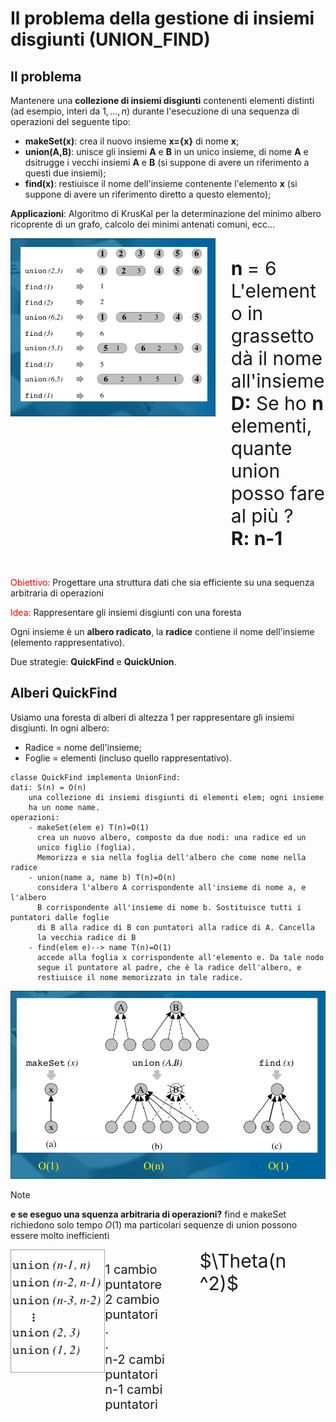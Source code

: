 <style>
.container{
  display: flex; 
}
.image {
  float: left;
  width:70%;
}

.image2 {
  float: left;
  width:30%;
}


.paragraph {
  float:right;
  width: 30%;   
  margin-left: 5%;
  font-size:30px;
}

.paragraph2 {
  float:right;
  width: 30%;   
  font-size:20px;
}


</style>

# Il problema della gestione di insiemi disgiunti (UNION_FIND)
## Il problema
Mantenere una **collezione di insiemi disgiunti** contenenti elementi distinti (ad esempio, interi da $1,...,n$) durante l'esecuzione di una sequenza di operazioni del seguente tipo:  
+ **makeSet(x)**: crea il nuovo insieme **x={x}** di nome **x**;
+ **union(A,B)**: unisce gli insiemi **A** e **B** in un unico insieme, di nome **A** e dsitrugge i vecchi insiemi **A** e **B** (si suppone di avere un riferimento a questi due insiemi);
+ **find(x)**: restiuisce il nome dell'insieme contenente l'elemento **x** (si suppone di avere un riferimento diretto a questo elemento);

**Applicazioni**: Algoritmo di KrusKal per la determinazione del minimo albero ricoprente di un grafo, calcolo dei minimi antenati comuni, ecc...  
<div class="container">
  <div class="image">
    <img src="./Screen/op_uf.png">
  </div>
  <div class="paragraph">
    <p> 
      <b> n </b> = 6 <br>
      L'elemento in grassetto dà il nome all'insieme <br>
      <b>D:</b> Se ho <b>n</b> elementi, quante union posso fare al più       ? <br>
      <b>R: n-1</b>
    </p>
  </div>
</div>  

<span style="color: red">Obiettivo: </span> Progettare una struttura dati che sia efficiente su una sequenza arbitraria di operazioni  

<span style="color:red">Idea: </span> Rappresentare gli insiemi disgiunti con una foresta  

Ogni insieme è un **albero radicato**, la **radice** contiene il nome dell'insieme (elemento rappresentativo).  

Due strategie: **QuickFind** e **QuickUnion**.  

## Alberi QuickFind  

Usiamo una foresta di alberi di altezza 1 per rappresentare gli insiemi disgiunti. In ogni albero:  
- Radice = nome dell'insieme;
- Foglie = elementi (incluso quello rappresentativo).  

```PSEUDO
classe QuickFind implementa UnionFind:
dati: S(n) = O(n)
    una collezione di insiemi disgiunti di elementi elem; ogni insieme
    ha un nome name.
operazioni:
    - makeSet(elem e) T(n)=O(1)
      crea un nuovo albero, composto da due nodi: una radice ed un 
      unico figlio (foglia). 
      Memorizza e sia nella foglia dell'albero che come nome nella radice  
    - union(name a, name b) T(n)=O(n)
      considera l'albero A corrispondente all'insieme di nome a, e l'albero
      B corrispondente all'insieme di nome b. Sostituisce tutti i puntatori dalle foglie  
      di B alla radice di B con puntatori alla radice di A. Cancella
      la vecchia radice di B  
    - find(elem e)--> name T(n)=O(1)
      accede alla foglia x corrispondente all'elemento e. Da tale nodo
      segue il puntatore al padre, che è la radice dell'albero, e 
      restiuisce il nome memorizzato in tale radice.  
```   
![Complessità](./Screen/cs_op_qf.png)  

> [!NOTE]    
> **e se eseguo una squenza arbitraria di operazioni?**
> find e makeSet richiedono solo tempo $O(1)$ ma particolari sequenze di union possono essere molto inefficienti  
> <div class="container">
> <div class="image2">
>    <img src="./Screen/cs_op_un.png">
> </div>
> <div class="paragraph2">
>   <p>
>     1 cambio puntatore <br>
>      2 cambio puntatori <br>
>      . <br>
>      . <br>
>      n-2 cambi puntatori <br>
>      n-1 cambi puntatori
>    </p>
>  </div>
>   <div class="paragraph2">
>     <span style="font-size:30px">$\Theta(n^2)$</span>
>   </div>
></div>  
>  
>  
> 
